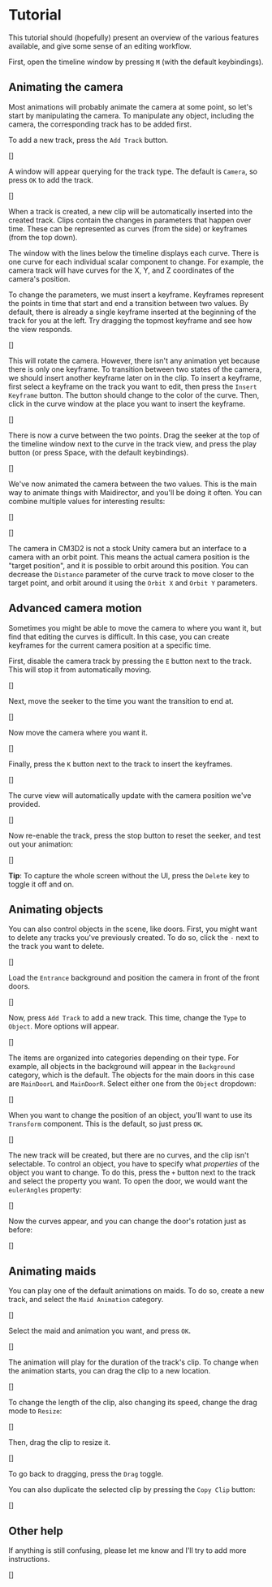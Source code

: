 # Tutorial
This tutorial should (hopefully) present an overview of the various features available, and give some sense of an editing workflow.

First, open the timeline window by pressing `M` (with the default keybindings).

## Animating the camera
Most animations will probably animate the camera at some point, so let's start by manipulating the camera. To manipulate any object, including the camera, the corresponding track has to be added first.

To add a new track, press the `Add Track` button.

[]

A window will appear querying for the track type. The default is `Camera`, so press `OK` to add the track.

[]

When a track is created, a new clip will be automatically inserted into the created track. Clips contain the changes in parameters that happen over time. These can be represented as curves (from the side) or keyframes (from the top down).

The window with the lines below the timeline displays each curve. There is one curve for each individual scalar component to change. For example, the camera track will have curves for the X, Y, and Z coordinates of the camera's position.

To change the parameters, we must insert a keyframe. Keyframes represent the points in time that start and end a transition between two values. By default, there is already a single keyframe inserted at the beginning of the track for you at the left. Try dragging the topmost keyframe and see how the view responds.

[]

This will rotate the camera. However, there isn't any animation yet because there is only one keyframe. To transition between two states of the camera, we should insert another keyframe later on in the clip. To insert a keyframe, first select a keyframe on the track you want to edit, then press the `Insert Keyframe` button. The button should change to the color of the curve. Then, click in the curve window at the place you want to insert the keyframe.

[]

There is now a curve between the two points. Drag the seeker at the top of the timeline window next to the curve in the track view, and press the play button (or press Space, with the default keybindings).

[]

We've now animated the camera between the two values. This is the main way to animate things with Maidirector, and you'll be doing it often. You can combine multiple values for interesting results:

[]

[]

The camera in CM3D2 is not a stock Unity camera but an interface to a camera with an orbit point. This means the actual camera position is the "target position", and it is possible to orbit around this position. You can decrease the `Distance` parameter of the curve track to move closer to the target point, and orbit around it using the `Orbit X` and `Orbit Y` parameters.


## Advanced camera motion
Sometimes you might be able to move the camera to where you want it, but find that editing the curves is difficult. In this case, you can create keyframes for the current camera position at a specific time.

First, disable the camera track by pressing the `E` button next to the track. This will stop it from automatically moving.

[]

Next, move the seeker to the time you want the transition to end at.

[]

Now move the camera where you want it.

[]

Finally, press the `K` button next to the track to insert the keyframes.

[]

The curve view will automatically update with the camera position we've provided.

[]

Now re-enable the track, press the stop button to reset the seeker, and test out your animation:

[]

**Tip**: To capture the whole screen without the UI, press the `Delete` key to toggle it off and on.

## Animating objects
You can also control objects in the scene, like doors. First, you might want to delete any tracks you've previously created. To do so, click the `-` next to the track you want to delete.

[]

Load the `Entrance` background and position the camera in front of the front doors.

[]

Now, press `Add Track` to add a new track. This time, change the `Type` to `Object`. More options will appear.

[]

The items are organized into categories depending on their type. For example, all objects in the background will appear in the `Background` category, which is the default. The objects for the main doors in this case are `MainDoorL` and `MainDoorR`. Select either one from the `Object` dropdown:

[]

When you want to change the position of an object, you'll want to use its `Transform` component. This is the default, so just press `OK`.

[]

The new track will be created, but there are no curves, and the clip isn't selectable. To control an object, you have to specify what _properties_ of the object you want to change. To do this, press the `+` button next to the track and select the property you want. To open the door, we would want the `eulerAngles` property:

[]

Now the curves appear, and you can change the door's rotation just as before:

[]

## Animating maids
You can play one of the default animations on maids. To do so, create a new track, and select the `Maid Animation` category.

[]

Select the maid and animation you want, and press `OK`.

[]

The animation will play for the duration of the track's clip. To change when the animation starts, you can drag the clip to a new location.

[]

To change the length of the clip, also changing its speed, change the drag mode to `Resize`:

[]

Then, drag the clip to resize it.

[]

To go back to dragging, press the `Drag` toggle.

You can also duplicate the selected clip by pressing the `Copy Clip` button:

[]

## Other help
If anything is still confusing, please let me know and I'll try to add more instructions.

[]
